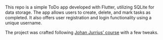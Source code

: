 This repo is a simple ToDo app developed with Flutter, utilizing SQLite for data storage. The app allows users to create, delete, and mark tasks as completed. It also offers user registration and login functionality using a unique username.

The project was crafted following [Johan Jurrius' course](https://www.youtube.com/watch?v=dCH74M2rSeI&list=PLfNDfEpg5eOOxE6arbfrloHtieJ4aSY9v&index=28) with a few tweaks.
